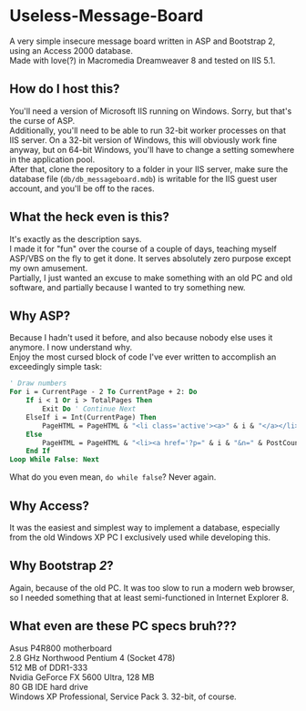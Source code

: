 # Useless-Message-Board  
A very simple insecure message board written in ASP and Bootstrap 2, using an Access 2000 database.  
Made with love(?) in Macromedia Dreamweaver 8 and tested on IIS 5.1.  

## How do I host this?  
You'll need a version of Microsoft IIS running on Windows. Sorry, but that's the curse of ASP.  
Additionally, you'll need to be able to run 32-bit worker processes on that IIS server. On a 32-bit version of Windows, this will obviously work fine anyway, but on 64-bit Windows, you'll have to change a setting somewhere in the application pool.  
After that, clone the repository to a folder in your IIS server, make sure the database file (`db/db_messageboard.mdb`) is writable for the IIS guest user account, and you'll be off to the races.  

## What the heck even is this?  
It's exactly as the description says.  
I made it for "fun" over the course of a couple of days, teaching myself ASP/VBS on the fly to get it done. It serves absolutely zero purpose except my own amusement.  
Partially, I just wanted an excuse to make something with an old PC and old software, and partially because I wanted to try something new.  

## Why ASP?  
Because I hadn't used it before, and also because nobody else uses it anymore. I now understand why.  
Enjoy the most cursed block of code I've ever written to accomplish an exceedingly simple task:  
```vb
' Draw numbers
For i = CurrentPage - 2 To CurrentPage + 2: Do
	If i < 1 Or i > TotalPages Then
		Exit Do ' Continue Next
	ElseIf i = Int(CurrentPage) Then
		PageHTML = PageHTML & "<li class='active'><a>" & i & "</a></li>"
	Else
		PageHTML = PageHTML & "<li><a href='?p=" & i & "&n=" & PostCount & "'>" & i & "</a></li>"
	End If
Loop While False: Next
```
What do you even mean, `do while false`? Never again.  

## Why Access?
It was the easiest and simplest way to implement a database, especially from the old Windows XP PC I exclusively used while developing this.  

## Why Bootstrap *2*?  
Again, because of the old PC. It was too slow to run a modern web browser, so I needed something that at least semi-functioned in Internet Explorer 8.  

## What even are these PC specs bruh???  
Asus P4R800 motherboard  
2.8 GHz Northwood Pentium 4 (Socket 478)  
512 MB of DDR1-333  
Nvidia GeForce FX 5600 Ultra, 128 MB  
80 GB IDE hard drive  
Windows XP Professional, Service Pack 3. 32-bit, of course.
